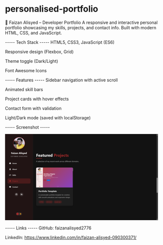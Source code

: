 # personalised-portfolio
💼 Faizan Alisyed – Developer Portfolio
A responsive and interactive personal portfolio showcasing my skills, projects, and contact info. Built with modern HTML, CSS, and JavaScript.

 ----- Tech Stack -----
HTML5, CSS3, JavaScript (ES6)

Responsive design (Flexbox, Grid)

Theme toggle (Dark/Light)

Font Awesome Icons

 ----- Features -----
Sidebar navigation with active scroll

Animated skill bars

Project cards with hover effects

Contact form with validation

Light/Dark mode (saved with localStorage)

 ----- Screenshot -----

  ![Image Alt](https://github.com/faizanalisyed2776/personalised-portfolio/blob/ad0e70c62e0a682aff11f25d5b0520bd7c1f5db1/Screenshot%202025-06-23%20085910.png)
 
 
 ----- Links -----
GitHub: faizanalisyed2776

LinkedIn: https://www.linkedin.com/in/faizan-alisyed-090300371/
